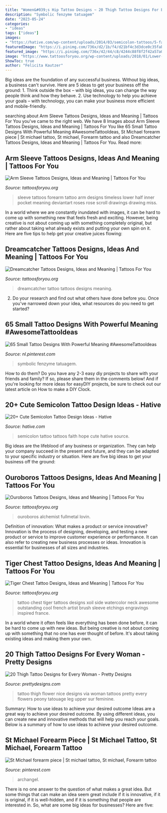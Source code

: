 ```yaml
---
title: "Women&#039;s Hip Tattoo Designs ~ 20 Thigh Tattoo Designs For Every Woman"
description: "Symbolic fenzyme tatuagem"
date: "2023-05-24"
categories:
- "ideas"
tags: ["ideas"]
images:
- "https://hative.com/wp-content/uploads/2014/03/semicolon-tattoos/5-faith-hope-love-semicolon.jpg"
featuredImage: "https://i.pinimg.com/736x/d2/1b/f4/d21bf4c3d3dce0c35fab53276f8d6019.jpg"
featured_image: "https://i.pinimg.com/736x/42/44/c8/4244c88f8f2f42a57a0dbd30ac617c58--archangel-michael-tattoo-st-michael.jpg"
image: "https://www.tattoosforyou.org/wp-content/uploads/2018/01/Lower-Arm-Sleeve-Tattoos.jpg"
ShowToc: true
author: "Felicita Kautzer"
---
```



Big ideas are the foundation of any successful business. Without big ideas, a business can't survive. Here are 5 ideas to get your business off the ground: 1. Think outside the box – with big ideas, you can change the way people think and how they behave. 2. Use technology to help you achieve your goals – with technology, you can make your business more efficient and mobile-friendly. 
	

		
searching about Arm Sleeve Tattoos Designs, Ideas and Meaning | Tattoos For You you've came to the right web. We have 8 Images about Arm Sleeve Tattoos Designs, Ideas and Meaning | Tattoos For You like 65 Small Tattoo Designs With Powerful Meaning #AwesomeTattooIdeas, St Michael forearm piece | St michael tattoo, St michael, Forearm tattoo and also Dreamcatcher Tattoos Designs, Ideas and Meaning | Tattoos For You. Read more:
		
    
## Arm Sleeve Tattoos Designs, Ideas And Meaning | Tattoos For You

<img loading=lazy src="https://www.tattoosforyou.org/wp-content/uploads/2018/01/Lower-Arm-Sleeve-Tattoos.jpg" onerror="this.onerror=null;this.src='https://tse3.mm.bing.net/th?id=OIP.qMLlXPCjVyi4Jtu4H9ZO5wHaLI&amp;pid=15.1';" alt="Arm Sleeve Tattoos Designs, Ideas and Meaning | Tattoos For You">

_Source: tattoosforyou.org_

>sleeve tattoos forearm tattoo arm designs timeless lower half inner pocket meaning deviantart roses rose scroll drawings drawing miss. 

	

In a world where we are constantly inundated with images, it can be hard to come up with something new that feels fresh and exciting. However, being creative is not about coming up with something completely original, but rather about taking what already exists and putting your own spin on it. Here are five tips to help get your creative juices flowing:

    
## Dreamcatcher Tattoos Designs, Ideas And Meaning | Tattoos For You

<img loading=lazy src="https://www.tattoosforyou.org/wp-content/uploads/2013/09/Small-Dreamcatcher-Tattoo.jpg" onerror="this.onerror=null;this.src='https://tse2.mm.bing.net/th?id=OIP.Q6AV3ULSeOHsuD5KJxDu1AHaLE&amp;pid=15.1';" alt="Dreamcatcher Tattoos Designs, Ideas and Meaning | Tattoos For You">

_Source: tattoosforyou.org_

>dreamcatcher tattoo tattoos designs meaning. 

	

2. Do your research and find out what others have done before you. Once you've narrowed down your idea, what resources do you need to get started? 

    
## 65 Small Tattoo Designs With Powerful Meaning #AwesomeTattooIdeas

<img loading=lazy src="https://i.pinimg.com/736x/d2/1b/f4/d21bf4c3d3dce0c35fab53276f8d6019.jpg" onerror="this.onerror=null;this.src='https://tse2.mm.bing.net/th?id=OIP.NMV49QHp7mzPeSqXektI2QHaMl&amp;pid=15.1';" alt="65 Small Tattoo Designs With Powerful Meaning #AwesomeTattooIdeas">

_Source: nl.pinterest.com_

>symbolic fenzyme tatuagem. 

	

How to do them?
Do you have any 2-3 easy diy projects to share with your friends and family? If so, please share them in the comments below! And if you're looking for more ideas for easyDIY projects, be sure to check out our latest article on How to make a DIY Clock.

    
## 20+ Cute Semicolon Tattoo Design Ideas - Hative

<img loading=lazy src="https://hative.com/wp-content/uploads/2014/03/semicolon-tattoos/5-faith-hope-love-semicolon.jpg" onerror="this.onerror=null;this.src='https://tse4.mm.bing.net/th?id=OIP.IeLtVZJc7RS1MZhwfNcoTAHaJ6&amp;pid=15.1';" alt="20+ Cute Semicolon Tattoo Design Ideas - Hative">

_Source: hative.com_

>semicolon tattoo tattoos faith hope cute hative source. 

	

Big ideas are the lifeblood of any business or organization. They can help your company succeed in the present and future, and they can be adapted to your specific industry or situation. Here are five big ideas to get your business off the ground: 

    
## Ouroboros Tattoos Designs, Ideas And Meaning | Tattoos For You

<img loading=lazy src="https://www.tattoosforyou.org/wp-content/uploads/2013/11/Ouroboros-Tattoo-For-Men.jpg" onerror="this.onerror=null;this.src='https://tse3.mm.bing.net/th?id=OIP.6gCX1sqIJWeF5EDbRReKLgHaLH&amp;pid=15.1';" alt="Ouroboros Tattoos Designs, Ideas and Meaning | Tattoos For You">

_Source: tattoosforyou.org_

>ouroboros alchemist fullmetal lovin. 

	

Definition of innovation: What makes a product or service innovative?
Innovation is the process of designing, developing, and testing a new product or service to improve customer experience or performance. It can also refer to creating new business processes or ideas. Innovation is essential for businesses of all sizes and industries.

    
## Tiger Chest Tattoo Designs, Ideas And Meaning | Tattoos For You

<img loading=lazy src="https://www.tattoosforyou.org/wp-content/uploads/2017/10/Tiger-on-Chest-Tattoo.jpg" onerror="this.onerror=null;this.src='https://tse3.mm.bing.net/th?id=OIP.jhOIIK0eGQfONoVGRlJthAHaJ4&amp;pid=15.1';" alt="Tiger Chest Tattoo Designs, Ideas and Meaning | Tattoos For You">

_Source: tattoosforyou.org_

>tattoo chest tiger tattoos designs xoil side watercolor neck awesome outstanding cool french artist brush sleeve etchings engravings inspired france. 

	

In a world where it often feels like everything has been done before, it can be hard to come up with new ideas. But being creative is not about coming up with something that no one has ever thought of before. It's about taking existing ideas and making them your own.

    
## 20 Thigh Tattoo Designs For Every Woman - Pretty Designs

<img loading=lazy src="http://www.prettydesigns.com/wp-content/uploads/2014/09/Nice-Flower-Tattoo.jpg" onerror="this.onerror=null;this.src='https://tse4.mm.bing.net/th?id=OIP.xvLaowwdVCj1ERhAR0uGogHaKP&amp;pid=15.1';" alt="20 Thigh Tattoo Designs for Every Woman - Pretty Designs">

_Source: prettydesigns.com_

>tattoo thigh flower nice designs via woman tattoos pretty every flowers peony tatouage leg upper sur feminine. 

	

Summary: How to use ideas to achieve your desired outcome
Ideas are a great way to achieve your desired outcome. By using different ideas, you can create new and innovative methods that will help you reach your goals. Below is a summary of how to use ideas to achieve your desired outcome.

    
## St Michael Forearm Piece | St Michael Tattoo, St Michael, Forearm Tattoo

<img loading=lazy src="https://i.pinimg.com/736x/42/44/c8/4244c88f8f2f42a57a0dbd30ac617c58--archangel-michael-tattoo-st-michael.jpg" onerror="this.onerror=null;this.src='https://tse3.mm.bing.net/th?id=OIP.ffDFBQnnHQxUOXpGVWDlAAHaJ3&amp;pid=15.1';" alt="St Michael forearm piece | St michael tattoo, St michael, Forearm tattoo">

_Source: pinterest.com_

>archangel. 

	

There is no one answer to the question of what makes a great idea. But some things that can make an idea seem great include if it is innovative, if it is original, if it is well-hidden, and if it is something that people are interested in.  So, what are some big ideas for businesses? Here are five: 

